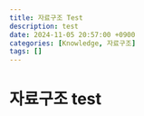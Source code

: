 ```yaml
---
title: 자료구조 Test
description: test
date: 2024-11-05 20:57:00 +0900
categories: [Knowledge, 자료구조]
tags: []
---
```


# 자료구조 test